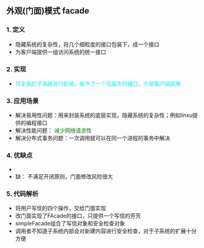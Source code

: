 ## 外观(门面)模式 facade

### 1. 定义

- 隐藏系统的复杂性，将几个细粒度的接口包装下，成一个接口
- 为客户端提供一组访问系统的统一接口

### 2. 实现

- <font color=Cyan>将复杂的子系统进行封装，给予了一个高层次的接口，方便客户端调用</font>

### 3. 应用场景

- 解决易用性问题：用来封装系统的底层实现，隐藏系统的复杂性；例如linxu提供的编程接口
- 解决性能问题： <font color=#008000>减少网络请求性</font>
- 解决分布式事务问题：一次调用就可以在同一个进程的事务中解决


### 4. 优缺点

 - 
 - 缺： 不满足开闭原则，门面修改风险很大
### 5. 代码解析

- 将用户写信的四个操作，交给门面实现
- 改门面实现了FAcade的接口，只提供一个写信的芳芳
- simpleFacade组合了写信对象和安全检查对象
- 调用者不知道子系统内部会对新建内容进行安全检查，对于子系统的扩展十分方便
